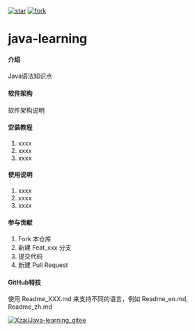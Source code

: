 
[![star](https://gitee.com/X-zai/Java-learning_gitee/badge/star.svg?theme=dark)](https://gitee.com/X-zai/Java-learning_gitee/stargazers)       [![fork](https://gitee.com/X-zai/Java-learning_gitee/badge/fork.svg?theme=dark)](https://gitee.com/X-zai/Java-learning_gitee/members)

# java-learning

#### 介绍
Java语法知识点

#### 软件架构
软件架构说明


#### 安装教程

1. xxxx
2. xxxx
3. xxxx

#### 使用说明

1. xxxx
2. xxxx
3. xxxx

#### 参与贡献

1. Fork 本仓库
2. 新建 Feat_xxx 分支
3. 提交代码
4. 新建 Pull Request


#### GitHub特技

使用 Readme\_XXX.md 来支持不同的语言，例如 Readme\_en.md, Readme\_zh.md

[![Xzai/Java-learning_gitee](https://gitee.com/X-zai/Java-learning_gitee/widgets/widget_card.svg?colors=4183c4,ffffff,ffffff,e3e9ed,666666,9b9b9b)](https://gitee.com/X-zai/Java-learning_gitee)
